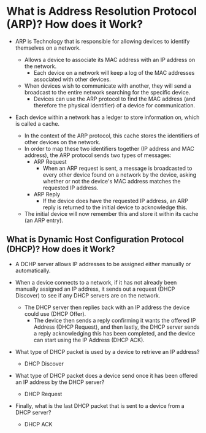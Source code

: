 # What is Address Resolution Protocol (ARP)? How does it Work?

- ARP is Technology that is responsible for allowing devices to identify themselves on a network.
  - Allows a device to associate its MAC address with an IP address on the network.
    - Each device on a network will keep a log of the MAC addresses associated with other devices.
  - When devices wish to communicate with another, they will send a broadcast to the entire network searching for the specific device.
    - Devices can use the ARP protocol to find the MAC address (and therefore the physical identifier) of a device for communication.

- Each device within a network has a ledger to store information on, which is called a cache.
  - In the context of the ARP protocol, this cache stores the identifiers of other devices on the network.
  - In order to map these two identifiers together (IP address and MAC address), the ARP protocol sends two types of messages:
    - ARP Request
      - When an ARP request is sent, a message is broadcasted to every other device found on a network by the device, asking whether or not the device's MAC address matches the requested IP address.
    - ARP Reply
      - If the device does have the requested IP address, an ARP reply is returned to the initial device to acknowledge this.
  - The initial device will now remember this and store it within its cache (an ARP entry).

## What is Dynamic Host Configuration Protocol (DHCP)? How does it Work?

- A DCHP server allows IP addresses to be assigned either manually or automatically.

- When a device connects to a network, if it has not already been manually assigned an IP address, it sends out a request (DHCP Discover) to see if any DHCP servers are on the network.
  - The DHCP server then replies back with an IP address the device could use (DHCP Offer).
    - The device then sends a reply confirming it wants the offered IP Address (DHCP Request), and then lastly, the DHCP server sends a reply acknowledging this has been completed, and the device can start using the IP Address (DHCP ACK).

- What type of DHCP packet is used by a device to retrieve an IP address?
  - DHCP Discover
- What type of DHCP packet does a device send once it has been offered an IP address by the DHCP server?
  - DHCP Request
- Finally, what is the last DHCP packet that is sent to a device from a DHCP server?
  - DHCP ACK




































































